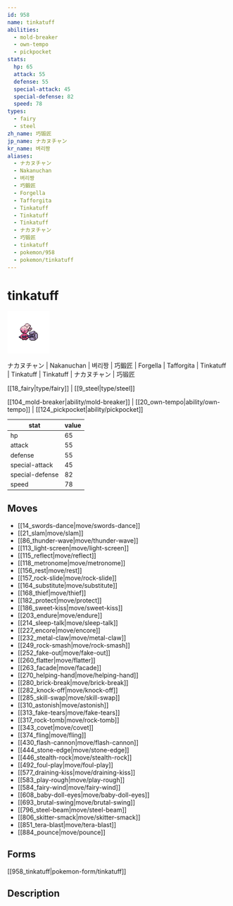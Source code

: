 ```yaml
---
id: 958
name: tinkatuff
abilities:
  - mold-breaker
  - own-tempo
  - pickpocket
stats:
  hp: 65
  attack: 55
  defense: 55
  special-attack: 45
  special-defense: 82
  speed: 78
types:
  - fairy
  - steel
zh_name: 巧锻匠
jp_name: ナカヌチャン
kr_name: 벼리짱
aliases:
  - ナカヌチャン
  - Nakanuchan
  - 벼리짱
  - 巧鍛匠
  - Forgella
  - Tafforgita
  - Tinkatuff
  - Tinkatuff
  - Tinkatuff
  - ナカヌチャン
  - 巧锻匠
  - tinkatuff
  - pokemon/958
  - pokemon/tinkatuff
---
```

# tinkatuff

![](https://raw.githubusercontent.com/PokeAPI/sprites/master/sprites/pokemon/958.png)

ナカヌチャン | Nakanuchan | 벼리짱 | 巧鍛匠 | Forgella | Tafforgita | Tinkatuff | Tinkatuff | Tinkatuff | ナカヌチャン | 巧锻匠

[[18_fairy|type/fairy]] | [[9_steel|type/steel]]

[[104_mold-breaker|ability/mold-breaker]] | [[20_own-tempo|ability/own-tempo]] | [[124_pickpocket|ability/pickpocket]]

|stat|value|
|---|---|
|hp|65|
|attack|55|
|defense|55|
|special-attack|45|
|special-defense|82|
|speed|78|


## Moves

- [[14_swords-dance|move/swords-dance]]
- [[21_slam|move/slam]]
- [[86_thunder-wave|move/thunder-wave]]
- [[113_light-screen|move/light-screen]]
- [[115_reflect|move/reflect]]
- [[118_metronome|move/metronome]]
- [[156_rest|move/rest]]
- [[157_rock-slide|move/rock-slide]]
- [[164_substitute|move/substitute]]
- [[168_thief|move/thief]]
- [[182_protect|move/protect]]
- [[186_sweet-kiss|move/sweet-kiss]]
- [[203_endure|move/endure]]
- [[214_sleep-talk|move/sleep-talk]]
- [[227_encore|move/encore]]
- [[232_metal-claw|move/metal-claw]]
- [[249_rock-smash|move/rock-smash]]
- [[252_fake-out|move/fake-out]]
- [[260_flatter|move/flatter]]
- [[263_facade|move/facade]]
- [[270_helping-hand|move/helping-hand]]
- [[280_brick-break|move/brick-break]]
- [[282_knock-off|move/knock-off]]
- [[285_skill-swap|move/skill-swap]]
- [[310_astonish|move/astonish]]
- [[313_fake-tears|move/fake-tears]]
- [[317_rock-tomb|move/rock-tomb]]
- [[343_covet|move/covet]]
- [[374_fling|move/fling]]
- [[430_flash-cannon|move/flash-cannon]]
- [[444_stone-edge|move/stone-edge]]
- [[446_stealth-rock|move/stealth-rock]]
- [[492_foul-play|move/foul-play]]
- [[577_draining-kiss|move/draining-kiss]]
- [[583_play-rough|move/play-rough]]
- [[584_fairy-wind|move/fairy-wind]]
- [[608_baby-doll-eyes|move/baby-doll-eyes]]
- [[693_brutal-swing|move/brutal-swing]]
- [[796_steel-beam|move/steel-beam]]
- [[806_skitter-smack|move/skitter-smack]]
- [[851_tera-blast|move/tera-blast]]
- [[884_pounce|move/pounce]]

## Forms



[[958_tinkatuff|pokemon-form/tinkatuff]]

## Description



